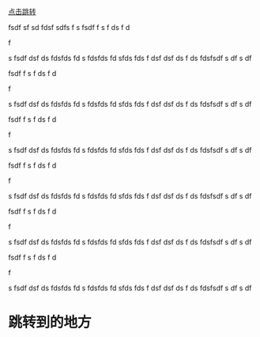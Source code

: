 [点击跳转][#跳转到的地方]

fsdf
sf
sd
fdsf
sdfs
f
s
fsdf
f
s
f
ds
f
d

f

s
fsdf
dsf
ds
fdsfds
fd
s
fdsfds
fd
sfds
fds
f
dsf
dsf
ds
f
ds
fdsfsdf
s
df
s
df



fsdf
f
s
f
ds
f
d

f

s
fsdf
dsf
ds
fdsfds
fd
s
fdsfds
fd
sfds
fds
f
dsf
dsf
ds
f
ds
fdsfsdf
s
df
s
df



fsdf
f
s
f
ds
f
d

f

s
fsdf
dsf
ds
fdsfds
fd
s
fdsfds
fd
sfds
fds
f
dsf
dsf
ds
f
ds
fdsfsdf
s
df
s
df



fsdf
f
s
f
ds
f
d

f

s
fsdf
dsf
ds
fdsfds
fd
s
fdsfds
fd
sfds
fds
f
dsf
dsf
ds
f
ds
fdsfsdf
s
df
s
df



fsdf
f
s
f
ds
f
d

f

s
fsdf
dsf
ds
fdsfds
fd
s
fdsfds
fd
sfds
fds
f
dsf
dsf
ds
f
ds
fdsfsdf
s
df
s
df



fsdf
f
s
f
ds
f
d

f

s
fsdf
dsf
ds
fdsfds
fd
s
fdsfds
fd
sfds
fds
f
dsf
dsf
ds
f
ds
fdsfsdf
s
df
s
df



# 跳转到的地方




[#跳转到的地方]: #跳转到的地方
